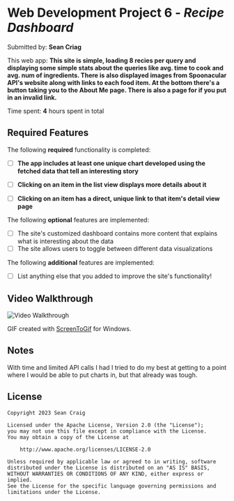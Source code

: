 # Web Development Project 6 - *Recipe Dashboard*

Submitted by: **Sean Criag**

This web app: **This site is simple, loading 8 recies per query and displaying some simple stats about the queries like avg. time to cook and avg. num of ingredients. There is also displayed images from Spoonacular API's website along with links to each food item. At the bottom there's a button taking you to the About Me page. There is also a page for if you put in an invalid link.**

Time spent: **4** hours spent in total

## Required Features

The following **required** functionality is completed:

- [ ] **The app includes at least one unique chart developed using the fetched data that tell an interesting story**
- [ ] **Clicking on an item in the list view displays more details about it**
- [ ] **Clicking on an item has a direct, unique link to that item's detail view page**


The following **optional** features are implemented:

- [ ] The site's customized dashboard contains more content that explains what is interesting about the data
- [ ] The site allows users to toggle between different data visualizations

The following **additional** features are implemented:

* [ ] List anything else that you added to improve the site's functionality!

## Video Walkthrough



<img src='' title='Video Walkthrough' width='' alt='Video Walkthrough' />

GIF created with [ScreenToGif](https://www.screentogif.com/) for Windows.


## Notes

With time and limited API calls I had I tried to do my best at getting to a point where I would be able to put charts in, but that already was tough.

## License

    Copyright 2023 Sean Craig

    Licensed under the Apache License, Version 2.0 (the "License");
    you may not use this file except in compliance with the License.
    You may obtain a copy of the License at

        http://www.apache.org/licenses/LICENSE-2.0

    Unless required by applicable law or agreed to in writing, software
    distributed under the License is distributed on an "AS IS" BASIS,
    WITHOUT WARRANTIES OR CONDITIONS OF ANY KIND, either express or implied.
    See the License for the specific language governing permissions and
    limitations under the License.